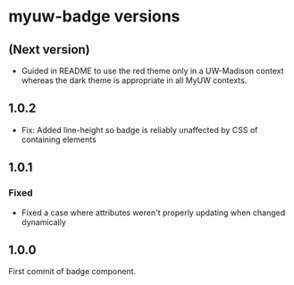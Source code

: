 # myuw-badge versions

## (Next version)

- Guided in README to use the red theme only in a UW-Madison context whereas the
  dark theme is appropriate in all MyUW contexts.

## 1.0.2

- Fix: Added line-height so badge is reliably unaffected by CSS of containing
  elements

## 1.0.1

### Fixed
- Fixed a case where attributes weren't properly updating when changed dynamically

## 1.0.0

First commit of badge component.
